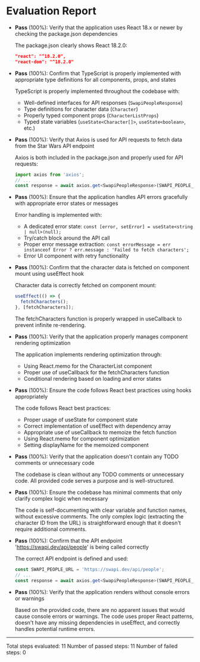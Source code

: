 # Evaluation Report

- **Pass** (100%): Verify that the application uses React 18.x or newer by checking the package.json dependencies
  
  The package.json clearly shows React 18.2.0:
  ```json
  "react": "^18.2.0",
  "react-dom": "^18.2.0"
  ```

- **Pass** (100%): Confirm that TypeScript is properly implemented with appropriate type definitions for all components, props, and states
  
  TypeScript is properly implemented throughout the codebase with:
  - Well-defined interfaces for API responses (`SwapiPeopleResponse`)
  - Type definitions for character data (`Character`)
  - Properly typed component props (`CharacterListProps`)
  - Typed state variables (`useState<Character[]>`, `useState<boolean>`, etc.)

- **Pass** (100%): Verify that Axios is used for API requests to fetch data from the Star Wars API endpoint
  
  Axios is both included in the package.json and properly used for API requests:
  ```typescript
  import axios from 'axios';
  // ...
  const response = await axios.get<SwapiPeopleResponse>(SWAPI_PEOPLE_URL);
  ```

- **Pass** (100%): Ensure that the application handles API errors gracefully with appropriate error states or messages

  Error handling is implemented with:
  - A dedicated error state: `const [error, setError] = useState<string | null>(null);`
  - Try/catch block around the API call
  - Proper error message extraction: `const errorMessage = err instanceof Error ? err.message : 'Failed to fetch characters';`
  - Error UI component with retry functionality

- **Pass** (100%): Confirm that the character data is fetched on component mount using useEffect hook

  Character data is correctly fetched on component mount:
  ```typescript
  useEffect(() => {
    fetchCharacters();
  }, [fetchCharacters]);
  ```
  The fetchCharacters function is properly wrapped in useCallback to prevent infinite re-rendering.

- **Pass** (100%): Verify that the application properly manages component rendering optimization

  The application implements rendering optimization through:
  - Using React.memo for the CharacterList component
  - Proper use of useCallback for the fetchCharacters function
  - Conditional rendering based on loading and error states

- **Pass** (100%): Ensure the code follows React best practices using hooks appropriately

  The code follows React best practices:
  - Proper usage of useState for component state
  - Correct implementation of useEffect with dependency array
  - Appropriate use of useCallback to memoize the fetch function
  - Using React.memo for component optimization
  - Setting displayName for the memoized component

- **Pass** (100%): Verify that the application doesn't contain any TODO comments or unnecessary code

  The codebase is clean without any TODO comments or unnecessary code. All provided code serves a purpose and is well-structured.

- **Pass** (100%): Ensure the codebase has minimal comments that only clarify complex logic when necessary

  The code is self-documenting with clear variable and function names, without excessive comments. The only complex logic (extracting the character ID from the URL) is straightforward enough that it doesn't require additional comments.

- **Pass** (100%): Confirm that the API endpoint 'https://swapi.dev/api/people' is being called correctly

  The correct API endpoint is defined and used:
  ```typescript
  const SWAPI_PEOPLE_URL = 'https://swapi.dev/api/people';
  // ...
  const response = await axios.get<SwapiPeopleResponse>(SWAPI_PEOPLE_URL);
  ```

- **Pass** (100%): Verify that the application renders without console errors or warnings

  Based on the provided code, there are no apparent issues that would cause console errors or warnings. The code uses proper React patterns, doesn't have any missing dependencies in useEffect, and correctly handles potential runtime errors.

---

Total steps evaluated: 11
Number of passed steps: 11
Number of failed steps: 0